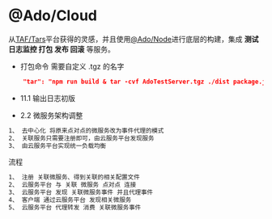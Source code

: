 # @Ado/Cloud 

从[TAF/Tars](https://github.com/TarsCloud/Tars)平台获得的灵感，并且使用[@Ado/Node](https://github.com/chelizichen/ado-node)进行底层的构建，集成 **测试 日志监控 打包 发布 回滚** 等服务。

- 打包命令 需要自定义 .tgz 的名字

````json
    "tar": "npm run build & tar -cvf AdoTestServer.tgz ./dist package.json node_modules"
````

- 11.1 输出日志初版

- 2.2 微服务架构调整

````txt
1、 去中心化 将原来点对点的微服务改为事件代理的模式
2、 关联服务只需要注册即可，由云服务平台发现服务
3、 由云服务平台实现统一负载均衡
````

流程

````txt
1、 注册 关联微服务、得到关联的相关配置文件
2、 云服务平台 与 关联 微服务 点对点 连接
3、 云服务平台 发现 关联微服务事件 并且代理事件
4、 客户端 通过云服务平台 发现相关微服务
5、 云服务平台 代理转发 消费 关联微服务事件
````
